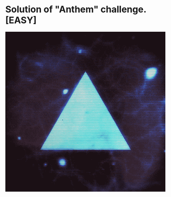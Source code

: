 # Solution of "Anthem" challenge. [EASY]


![Jacob](https://github.com/root-ji218at/tryhackme.com/blob/master/Anthem/pictures/profile_pic.gif)
